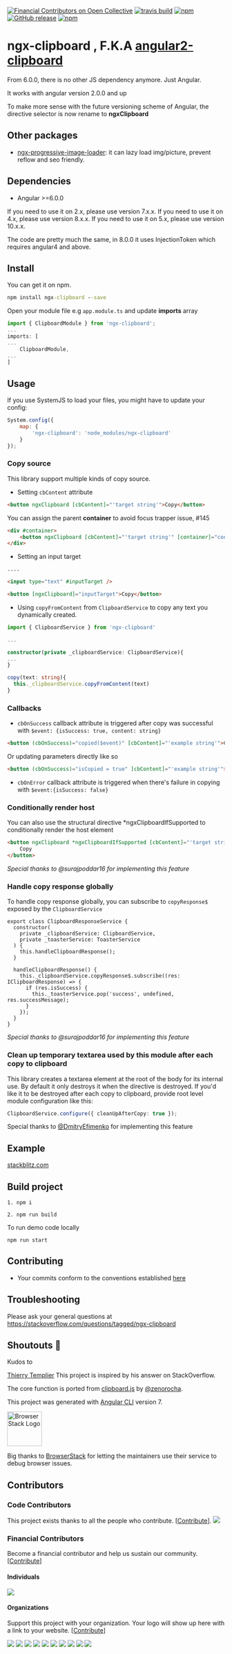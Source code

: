 [![Financial Contributors on Open Collective](https://opencollective.com/ngx-clipboard/all/badge.svg?label=financial+contributors)](https://opencollective.com/ngx-clipboard) [![travis build](https://img.shields.io/travis/maxisam/ngx-clipboard.svg?style=flat-square)](https://travis-ci.org/maxisam/ngx-clipboard)
[![npm](https://img.shields.io/npm/dt/ngx-clipboard.svg?style=flat-square)](https://www.npmjs.com/package/ngx-clipboard)
[![GitHub release](https://img.shields.io/github/release/maxisam/ngx-clipboard.svg?style=flat-square)](https://github.com/maxisam/ngx-clipboard/releases)
[![npm](https://img.shields.io/npm/l/ngx-clipboard.svg?style=flat-square)]()

# ngx-clipboard , F.K.A [angular2-clipboard](https://www.npmjs.com/package/angular2-clipboard)

From 6.0.0, there is no other JS dependency anymore. Just Angular.

It works with angular version 2.0.0 and up

To make more sense with the future versioning scheme of Angular, the directive selector is now rename to **ngxClipboard**

## Other packages

-   [ngx-progressive-image-loader](https://github.com/maxisam/ngx-progressive-image-loader): it can lazy load img/picture, prevent reflow and seo friendly.

## Dependencies

-   Angular >=6.0.0

If you need to use it on 2.x, please use version 7.x.x.
If you need to use it on 4.x, please use version 8.x.x.
If you need to use it on 5.x, please use version 10.x.x.

The code are pretty much the same, in 8.0.0 it uses InjectionToken which requires angular4 and above.

## Install

You can get it on npm.

```bat
npm install ngx-clipboard --save
```

Open your module file e.g `app.module.ts` and update **imports** array

```ts
import { ClipboardModule } from 'ngx-clipboard';
...
imports: [
...
    ClipboardModule,
...
]
```

## Usage

If you use SystemJS to load your files, you might have to update your config:

```js
System.config({
    map: {
        'ngx-clipboard': 'node_modules/ngx-clipboard'
    }
});
```

### Copy source

This library support multiple kinds of copy source.

-   Setting `cbContent` attribute

```html
<button ngxClipboard [cbContent]="'target string'">Copy</button>
```

You can assign the parent **container** to avoid focus trapper issue, #145

```html
<div #container>
    <button ngxClipboard [cbContent]="'target string'" [container]="container">Copy</button>
</div>
```

-   Setting an input target

```html
....

<input type="text" #inputTarget />

<button [ngxClipboard]="inputTarget">Copy</button>
```

-   Using `copyFromContent` from `ClipboardService` to copy any text you dynamically created.

```ts
import { ClipboardService } from 'ngx-clipboard'

...

constructor(private _clipboardService: ClipboardService){
...
}

copy(text: string){
  this._clipboardService.copyFromContent(text)
}
```

### Callbacks

-   `cbOnSuccess` callback attribute is triggered after copy was successful with `$event: {isSuccess: true, content: string}`

```html
<button (cbOnSuccess)="copied($event)" [cbContent]="'example string'">Copied</button>
```

Or updating parameters directly like so

```html
<button (cbOnSuccess)="isCopied = true" [cbContent]="'example string'">Copied</button>
```

-   `cbOnError` callback attribute is triggered when there's failure in copying with `$event:{isSuccess: false}`

### Conditionally render host

You can also use the structural directive \*ngxClipboardIfSupported to conditionally render the host element

```html
<button ngxClipboard *ngxClipboardIfSupported [cbContent]="'target string'" (cbOnSuccess)="isCopied = true">
    Copy
</button>
```

_Special thanks to @surajpoddar16 for implementing this feature_

### Handle copy response globally

To handle copy response globally, you can subscribe to `copyResponse$` exposed by the `ClipboardService`

```
export class ClipboardResponseService {
  constructor(
    private _clipboardService: ClipboardService,
    private _toasterService: ToasterService
  ) {
    this.handleClipboardResponse();
  }

  handleClipboardResponse() {
    this._clipboardService.copyResponse$.subscribe((res: IClipboardResponse) => {
      if (res.isSuccess) {
        this._toasterService.pop('success', undefined, res.successMessage);
      }
    });
  }
}
```

_Special thanks to @surajpoddar16 for implementing this feature_

### Clean up temporary textarea used by this module after each copy to clipboard

This library creates a textarea element at the root of the body for its internal use. By default it only destroys it when the directive is destroyed. If you'd like it to be destroyed after each copy to clipboard, provide root level module configuration like this:

```ts
ClipboardService.configure({ cleanUpAfterCopy: true });
```

Special thanks to [@DmitryEfimenko](https://github.com/DmitryEfimenko) for implementing this feature

## Example

[stackblitz.com](https://stackblitz.com/github/maxisam/ngx-clipboard)

## Build project

```
1. npm i

2. npm run build
```

To run demo code locally

`npm run start`

## Contributing

-   Your commits conform to the conventions established [here](https://github.com/conventional-changelog/conventional-changelog-angular/blob/master/convention.md)

## Troubleshooting

Please ask your general questions at https://stackoverflow.com/questions/tagged/ngx-clipboard

## Shoutouts 🙏

Kudos to

[Thierry Templier](http://stackoverflow.com/a/36330518/667767) This project is inspired by his answer on StackOverflow.

The core function is ported from [clipboard.js](http://zenorocha.github.io/clipboard.js/) by [@zenorocha](https://twitter.com/zenorocha).

This project was generated with [Angular CLI](https://github.com/angular/angular-cli) version 7.

<img src="https://www.browserstack.com/images/layout/browserstack-logo-600x315.png" height="80" title="BrowserStack Logo" alt="BrowserStack Logo" />

Big thanks to [BrowserStack](https://www.browserstack.com) for letting the maintainers use their service to debug browser issues.

## Contributors

### Code Contributors

This project exists thanks to all the people who contribute. [[Contribute](CONTRIBUTING.md)].
<a href="https://github.com/maxisam/ngx-clipboard/graphs/contributors"><img src="https://opencollective.com/ngx-clipboard/contributors.svg?width=890&button=false" /></a>

### Financial Contributors

Become a financial contributor and help us sustain our community. [[Contribute](https://opencollective.com/ngx-clipboard/contribute)]

#### Individuals

<a href="https://opencollective.com/ngx-clipboard"><img src="https://opencollective.com/ngx-clipboard/individuals.svg?width=890"></a>

#### Organizations

Support this project with your organization. Your logo will show up here with a link to your website. [[Contribute](https://opencollective.com/ngx-clipboard/contribute)]

<a href="https://opencollective.com/ngx-clipboard/organization/0/website"><img src="https://opencollective.com/ngx-clipboard/organization/0/avatar.svg"></a>
<a href="https://opencollective.com/ngx-clipboard/organization/1/website"><img src="https://opencollective.com/ngx-clipboard/organization/1/avatar.svg"></a>
<a href="https://opencollective.com/ngx-clipboard/organization/2/website"><img src="https://opencollective.com/ngx-clipboard/organization/2/avatar.svg"></a>
<a href="https://opencollective.com/ngx-clipboard/organization/3/website"><img src="https://opencollective.com/ngx-clipboard/organization/3/avatar.svg"></a>
<a href="https://opencollective.com/ngx-clipboard/organization/4/website"><img src="https://opencollective.com/ngx-clipboard/organization/4/avatar.svg"></a>
<a href="https://opencollective.com/ngx-clipboard/organization/5/website"><img src="https://opencollective.com/ngx-clipboard/organization/5/avatar.svg"></a>
<a href="https://opencollective.com/ngx-clipboard/organization/6/website"><img src="https://opencollective.com/ngx-clipboard/organization/6/avatar.svg"></a>
<a href="https://opencollective.com/ngx-clipboard/organization/7/website"><img src="https://opencollective.com/ngx-clipboard/organization/7/avatar.svg"></a>
<a href="https://opencollective.com/ngx-clipboard/organization/8/website"><img src="https://opencollective.com/ngx-clipboard/organization/8/avatar.svg"></a>
<a href="https://opencollective.com/ngx-clipboard/organization/9/website"><img src="https://opencollective.com/ngx-clipboard/organization/9/avatar.svg"></a>
